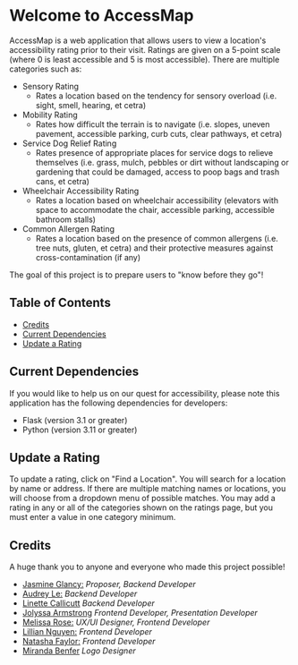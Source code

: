 # Welcome to AccessMap

AccessMap is a web application that allows users to view a location's accessibility rating prior to their visit. Ratings are given on a 5-point scale (where 0 is least accessible and 5 is most accessible). There are multiple categories such as:

- Sensory Rating
  - Rates a location based on the tendency for sensory overload (i.e. sight, smell, hearing, et cetra)
- Mobility Rating
  - Rates how difficult the terrain is to navigate (i.e. slopes, uneven pavement, accessible parking, curb cuts, clear pathways, et cetra)
- Service Dog Relief Rating
  - Rates presence of appropriate places for service dogs to relieve themselves (i.e. grass, mulch, pebbles or dirt without landscaping or gardening that could be damaged, access to poop bags and trash cans, et cetra)
- Wheelchair Accessibility Rating
  - Rates a location based on wheelchair accessibility (elevators with space to accommodate the chair, accessible parking, accessible bathroom stalls)
- Common Allergen Rating
  - Rates a location based on the presence of common allergens (i.e. tree nuts, gluten, et cetra) and their protective measures against cross-contamination (if any)

The goal of this project is to prepare users to "know before they go"!

## Table of Contents

- [Credits](https://github.com/audreydottech/AccessMap?tab=readme-ov-file#credits)
- [Current Dependencies](https://github.com/audreydottech/AccessMap?tab=readme-ov-file#current-dependencies)
- [Update a Rating](https://github.com/audreydottech/AccessMap?tab=readme-ov-file#update-a-rating)

## Current Dependencies

If you would like to help us on our quest for accessibility, please note this application has the following dependencies for developers:

- Flask (version 3.1 or greater)
- Python (version 3.11 or greater)

## Update a Rating

To update a rating, click on "Find a Location". You will search for a location by name or address. If there are multiple matching names or locations, you will choose from a dropdown menu of possible matches. You may add a rating in any or all of the categories shown on the ratings page, but you must enter a value in one category minimum.

## Credits

A huge thank you to anyone and everyone who made this project possible!

- [Jasmine Glancy:](https://github.com/jasmine-glancy) *Proposer, Backend Developer*
- [Audrey Le:](https://github.com/audreyle314) *Backend Developer*
- [Linette Callicutt](https://github.com/lcallicutt) *Backend Developer*
- [Jolyssa Armstrong](https://github.com/jolyssa) *Frontend Developer, Presentation Developer*
- [Melissa Rose:](https://github.com/QueenMissRose) *UX/UI Designer, Frontend Developer*
- [Lillian Nguyen:](https://github.com/lillian-nguyen) *Frontend Developer*
- [Natasha Faylor:](https://github.com/Gitling01) *Frontend Developer*
- [Miranda Benfer](https://github.com/mirandabecodes) *Logo Designer*
